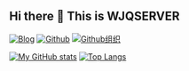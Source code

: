 ## Hi there 👋 This is WJQSERVER

[![Blog](https://img.shields.io/badge/Blog-444.svg)](https://blog.wjqserver.com)
[![Github](https://img.shields.io/github/followers/WJQSERVER?label=Follow&style=social)](https://github.com/WJQSERVER)
[![Github组织](https://img.shields.io/github/followers/WJQSERVER-STUDIO?label=Follow&style=social)](https://github.com/WJQSERVER-STUDIO)

[![My GitHub stats](https://github-readme-stats.vercel.app/api?username=WJQSERVER&count_private=true&theme=aura&line_height=24.0)](https://github.com/anuraghazra/github-readme-stats) [![Top Langs](https://github-readme-stats.vercel.app/api/top-langs/?username=WJQSERVER&hide=html,shell,css,dockerfile&theme=aura&layout=compact&card_width=360)](https://github.com/anuraghazra/github-readme-stats)

